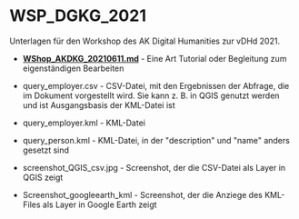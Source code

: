 # WSP_DGKG_2021

Unterlagen für den Workshop des AK Digital Humanities zur vDHd 2021.

* **[WShop_AKDKG_20210611.md](https://github.com/archaeoklammt/WSP_DGKG_2021/blob/main/WShop_AKDKG_20210611.md)** - Eine Art Tutorial oder Begleitung zum eigenständigen Bearbeiten

* query_employer.csv - CSV-Datei,  mit den Ergebnissen der Abfrage, die im Dokument vorgestellt wird. Sie kann z. B. in QGIS genutzt werden und ist Ausgangsbasis der KML-Datei ist
* query_employer.kml - KML-Datei 
* query_person.kml - KML-Datei, in der "description" und "name" anders gesetzt sind

* screenshot_QGIS_csv.jpg - Screenshot, der die CSV-Datei als Layer in QGIS zeigt
* Screenshot_googleearth_kml - Screenshot, der die Anziege des KML-Files als Layer in Google Earth zeigt
